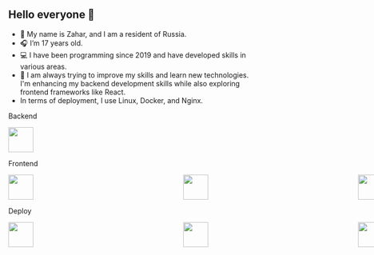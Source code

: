 ## Hello everyone 👋

- 👤 My name is Zahar, and I am a resident of Russia.
- 🎧 I’m 17 years old.
- 💻 I have been programming since 2019 and have developed skills in various areas.
- 🔭 I am always trying to improve my skills and learn new technologies. I'm enhancing my backend development skills while also exploring frontend frameworks like React.
- In terms of deployment, I use Linux, Docker, and Nginx.


Backend
<div style='display: flex; column-gap: 300px;'>
<img src="https://cdn3.iconfinder.com/data/icons/logos-and-brands-adobe/512/267_Python-1024.png" width=50>
</div>

Frontend
<div style='display: flex; column-gap: 300px;'>
<img src="https://cdn1.iconfinder.com/data/icons/logotypes/32/badge-html-5-512.png" width=50>
  <img src="https://cdn1.iconfinder.com/data/icons/logotypes/32/badge-css-3-1024.png" width=50>
  <img src="https://cdn4.iconfinder.com/data/icons/logos-and-brands/512/187_Js_logo_logos-1024.png" width=50>
  <img src="https://cdn4.iconfinder.com/data/icons/logos-3/600/React.js_logo-512.png" width=50>
</div>

Deploy
<div style='display: flex; column-gap: 300px;'>
<img src="https://cdn3.iconfinder.com/data/icons/social-media-2169/24/social_media_social_media_logo_docker-512.png" width=50>
  <img src="https://cdn2.iconfinder.com/data/icons/metro-ui-dock/512/OS_Ubuntu.png" width=50>
  <img src="https://cdn1.iconfinder.com/data/icons/programing-development-8/24/nginx_logo-512.png" width=50>
</div>
